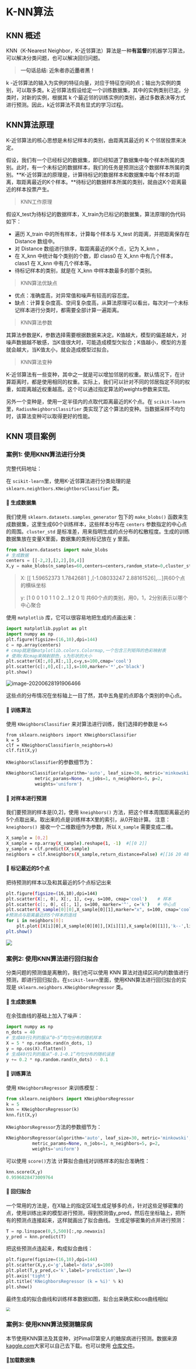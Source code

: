 # K-NN算法
## KNN 概述

KNN（K-Nearest Neighbor，K-近邻算法）算法是一种**有监督**的机器学习算法，可以解决分类问题，也可以解决回归问题。

> **一句话总结: 近朱者赤近墨者黑！** 

k -近邻算法的输入为实例的特征向量，对应于特征空间的点；输出为实例的类别，可以取多类。k 近邻算法假设给定一个训练数据集，其中的实例类别已定。分类时，对新的实例，根据其 k 个最近邻的训练实例的类别，通过多数表决等方式进行预测。因此，k近邻算法不具有显式的学习过程。

## KNN算法原理

K-近邻算法的核心思想是未标记样本的类别，由距离其最近的 K 个邻居投票来决定。

假设，我们有一个已经标记的数据集，即已经知道了数据集中每个样本所属的类别。此时，有一个未标记的数据样本，我们的任务是预测出这个数据样本所属的类别。**K-近邻算法的原理是，计算待标记的数据样本和数据集中每个样本的距离，取距离最近的K个样本。**待标记的数据样本所属的类别，就由这K个距离最近的样本投票产生。

> KNN工作原理

假设X_test为待标记的数据样本，X_train为已标记的数据集，算法原理的伪代码如下：

- 遍历 X_train 中的所有样本，计算每个样本与 X_test 的距离，并把距离保存在 Distance 数组中。
- 对 Distance 数组进行排序，取距离最近的K个点，记为 X_knn 。
- 在 X_knn 中统计每个类别的个数，即 class0 在 X_knn 中有几个样本，class1 在 X_knn 中有几个样本等。
- 待标记样本的类别，就是在 X_knn 中样本数最多的那个类别。

> KNN算法优缺点

- 优点：准确度高，对异常值和噪声有较高的容忍度。
- 缺点：计算复杂度高、空间复杂度高，从算法原理可以看出，每次对一个未标记样本进行分类时，都需要全部计算一遍距离。

> KNN算法参数

其算法参数是K，参数选择需要根据数据来决定。K值越大，模型的偏差越大，对噪声数据越不敏感，当K值很大时，可能造成模型欠拟合；K值越小，模型的方差就会越大，当K值太小，就会造成模型过拟合。

> KNN算法变种

K-近邻算法有一些变种，其中之一就是可以增加邻居的权重。默认情况下，在计算距离时，都是使用相同的权重。实际上，我们可以针对不同的邻居指定不同的权重，如距离越近权重越高。这个可以通过指定算法的weights参数来实现。

另外一个变种是，使用一定半径内的点取代距离最近的K个点。在 `scikit-learn` 里，`RadiusNeighborsClassifier` 类实现了这个算法的变种。当数据采样不均匀时，该算法变种可以取得更好的性能。

## KNN 项目案例

### 案例1: 使用KNN算法进行分类

完整代码地址：

在 `scikit-learn`里，使用K-近邻算法进行分类处理的是 `sklearn.neightbors.KNeightborsClassifier` 类。

#### :rainbow:  生成数据集

我们使用 `sklearn.datasets.samples_generator` 包下的 `make_blobs()` 函数来生成数据集，这里生成60个训练样本，这些样本分布在 `centers` 参数指定的中心点的周围。`cluster_std` 是标准差，用来指明生成的点分布的松散程度。生成的训练数据集放在变量X里面，数据集的类别标记放在 y 里面。

```python
from sklearn.datasets import make_blobs
# 生成数据
centers = [[-2,2],[2,2],[0,4]]
X,y = make_blobs(n_samples=60,centers=centers,random_state=0,cluster_std=0.60)
```

> X:  [[ 1.59652373  1.7842681 ] ,[-1.08033247 2.88161526],...]共60个点的横纵坐标
>
> y: [1 0 0 1 0 1 1 0 2...1 2 0 1] 共60个点的类别，用0，1，2分别表示以哪个中心聚合

使用 `matplotlib` 库，它可以很容易地把生成的点画出来：

```python
import matplotlib.pyplot as plt
import numpy as np
plt.figure(figsize=(16,10),dpi=144)
c = np.array(centers)
# cmap就是指matplotlib.colors.Colormap,一个包含三列矩阵的色彩映射表
# 使用c和cmap来映射颜色，s为形状的大小
plt.scatter(X[:,0],X[:,1],c=y,s=100,cmap='cool')
plt.scatter(c[:,0],c[:,1],s=100,marker='*',c='black')
plt.show()
```

<img src="https://cdn.jsdelivr.net/gh/dongzhougu/imageuse1/image-20200628191906466.png" alt="image-20200628191906466"  />

这些点的分布情况在坐标轴上一目了然，其中五角星的点即各个类别的中心点。

#### :rainbow:  训练算法

使用 `KNeighborsClassifier` 来对算法进行训练，我们选择的参数是 `K=5`

```pytho
from sklearn.neighbors import KNeighborsClassifier
k = 5
clf = KNeighborsClassifier(n_neighbors=k)
clf.fit(X,y)
```

`KNeighborsClassifier`的参数细节为：

```python
KNeighborsClassifier(algorithm='auto', leaf_size=30, metric='minkowski',
           metric_params=None, n_jobs=1, n_neighbors=5, p=2,
           weights='uniform')
```

#### :rainbow:  对样本进行预测

我们要预测的样本是[0,2]，使用 `kneighbors()` 方法，把这个样本周围距离最近的5个点取出来。取出来的点是训练样本X里的索引，从0开始计算。
 注意：`kneighbors() `接收一个二维数组作为参数，所以 `X_sample` 需要变成二维。

```bash
X_sample = [0,2]
X_sample = np.array(X_sample).reshape(1, -1)  #[[0 2]]
y_sample = clf.predict(X_sample)
neighbors = clf.kneighbors(X_sample,return_distance=False) #[[16 20 48  6 23]]
```

#### :rainbow:  标记最近的5个点

把待预测的样本以及和其最近的5个点标记出来

```bash
plt.figure(figsize=(16,10),dpi=144)
plt.scatter(X[:, 0], X[:, 1], c=y, s=100, cmap='cool')    # 样本
plt.scatter(c[:, 0], c[:, 1], s=100, marker='^', c='k')   # 中心点
plt.scatter(X_sample[0][0],X_sample[0][1],marker="x", s=100, cmap='cool')  #待预测的点
#预测点与距离最近的5个样本的连线
for i in neighbors[0]:
    plt.plot([X[i][0],X_sample[0][0]],[X[i][1],X_sample[0][1]],'k--',linewidth=0.6)
plt.show()
```

![](https://cdn.jsdelivr.net/gh/dongzhougu/imageuse1/image-20200628204257514.png)



### 案例2: 使用KNN算法进行回归拟合

分类问题的预测值是离散的，我们也可以使用 KNN 算法对连续区间内的数值进行预测，即进行回归拟合。在`scikit-learn`里面，使用KNN算法进行回归拟合的实现是 `sklearn.neighbors.KNeighborsRegressor` 类。

#### :rainbow:  生成数据集 

在余弦曲线的基础上加入了噪声：

```python
import numpy as np
n_dots = 40
# 生成40行1列的服从“0~5”均匀分布的随机样本
X = 5 * np.random.rand(n_dots, 1)
y = np.cos(X).flatten()
# 生成40行1列的服从“-0.1~0.1”均匀分布的随机误差
y += 0.2 * np.random.rand(n_dots) - 0.1
```

#### :rainbow:  训练算法 

使用 `KNeighborsRegressor` 来训练模型：

```python
from sklearn.neighbors import KNeighborsRegressor
k = 5
knn = KNeighborsRegressor(k)
knn.fit(X,y)
```

`KNeighborsRegressor`方法的参数细节为：

```python
KNeighborsRegressor(algorithm='auto', leaf_size=30, metric='minkowski',
          metric_params=None, n_jobs=1, n_neighbors=5, p=2,
          weights='uniform')
```

可以使用 `score()`方法 计算拟合曲线对训练样本的拟合准确性：

```python
knn.score(X,y)
0.9596828473009764
```

#### :rainbow:  回归拟合

 一个常用的方法是，在X轴上的指定区域生成足够多的点，针对这些足够密集的点，使用训练出来的模型进行预测，得到预测值y_pred，然后在坐标轴上，把所有的预测点连接起来，这样就画出了拟合曲线。
 生成足够密集的点并进行预测：

```python
T = np.linspace(0,5,500)[:,np.newaxis]
y_pred = knn.predict(T)
```

把这些预测点连起来，构成拟合曲线：

```python
plt.figure(figsize=(16,10),dpi=144)
plt.scatter(X,y,c='g',label='data',s=100)
plt.plot(T,y_pred,c='k',label='prediction',lw=4)
plt.axis('tight')
plt.title('KNeighborsRegressor (k = %i)' % k)
plt.show()
```

最终生成的拟合曲线和训练样本数据如图，拟合出来确实和cos曲线相似

<img src="https://cdn.jsdelivr.net/gh/dongzhougu/imageuse1/image-20200628223010274.png" style="zoom: 67%;" />



### 案例3: 使用KNN算法预测糖尿病

本节使用KNN算法及其变种，对Pima印第安人的糖尿病进行预测。数据来源[kaggle.com]()大家可以自己去下载。也可以使用 [仓库文件](./pima-indians-diabetes/diabetes.csv)。

####   :rainbow:加载数据集 


















